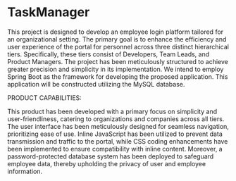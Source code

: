 # TaskManager
This project is designed to develop an employee login platform tailored for an organizational setting. The primary goal is to enhance the efficiency and user experience of the portal for personnel across three distinct hierarchical tiers. Specifically, these tiers consist of Developers, Team Leads, and Product Managers. The project has been meticulously structured to achieve greater precision and simplicity in its implementation. We intend to employ Spring Boot as the framework for developing the proposed application. This application will be constructed utilizing the MySQL database. 

PRODUCT CAPABILITIES: 

This product has been developed with a primary focus on simplicity and user-friendliness, catering to organizations and companies across all tiers. The user interface has been meticulously designed for seamless navigation, prioritizing ease of use. Inline JavaScript has been utilized to prevent data transmission and traffic to the portal, while CSS coding enhancements have been implemented to ensure compatibility with inline content. Moreover, a password-protected database system has been deployed to safeguard employee data, thereby upholding the privacy of user and employee information.
